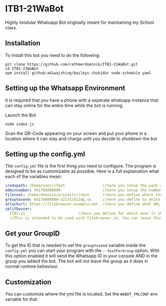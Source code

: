 # ITB1-21WaBot

Highly modular Whatsapp Bot originally meant for maintaining my School class.

## Installation

To install this bot you need to do the following:

```
git clone https://github.com/rathmerdominik/ITB1-21WaBot.git
cd ITB1-21WaBot
npm install github:adiwajshing/baileys chokidar node-schedule yaml
```

## Setting up the Whatsapp Environment

It is required that you have a phone with a seperate whatsapp instance that can stay online for the entire time while the bot is running.

Launch the Bot

```
node index.js
```

Scan the QR-Code appearing on your screen and put your phone in a location where it can stay and charge until you decide to shutdown the bot

## Setting up the config.yml

The `config.yml` file is the first thing you need to configure. The program is designed to be as customizable as possible.
Here is a full explaination what each of the variables mean:

```yml
credspath: /home/user/itbot                 //here you setup the path where the path wheer the whatsapp credentials are supposed to be stored
adminnumber: 491760000000                   //here you setup the number that is allowed to issue certain commands. Currently only $suicide is an adminnumber command
fileroot: /home/dominik/projects/itbot      //here you define where the bot should listen for new files
grouptosend: 49176000000-321312412@g.us     //here you define to which group the bot should send its information. See "Get your GroupID" for infos how to get this
attachurl: https://filebrowser.example.net  //here you define what URL the bot should attach when a new file has been added. The full path gets build from url + filepath
splitbyuser:
  ITB1-21                        //here you define for which user it should monitor files for.
  //This is intended to be used with filebrowser.io. You can leave this empty to monitor for everything inside a directory
```

## Get your GroupID

To get the ID that is needed to set the `grouptosend` variable inside the `config.yml` you can start your program with the `--testForGroup` option.
With this option enabled it will send the Whatsapp ID in your console AND in the group you added the bot.
The bot will not leave the group as it does in normal runtime behaviour.

## Customization

You can customize where the yml file is located. Set the `WABOT_YMLCONF` env variable for that
